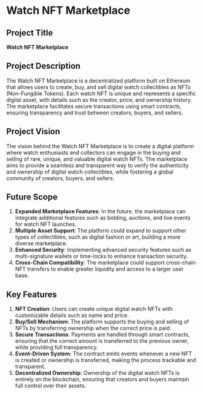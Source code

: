 # Watch NFT Marketplace

## Project Title
**Watch NFT Marketplace**

## Project Description
The Watch NFT Marketplace is a decentralized platform built on Ethereum that allows users to create, buy, and sell digital watch collectibles as NFTs (Non-Fungible Tokens). Each watch NFT is unique and represents a specific digital asset, with details such as the creator, price, and ownership history. The marketplace facilitates secure transactions using smart contracts, ensuring transparency and trust between creators, buyers, and sellers.

## Project Vision
The vision behind the Watch NFT Marketplace is to create a digital platform where watch enthusiasts and collectors can engage in the buying and selling of rare, unique, and valuable digital watch NFTs. The marketplace aims to provide a seamless and transparent way to verify the authenticity and ownership of digital watch collectibles, while fostering a global community of creators, buyers, and sellers.

## Future Scope
1. **Expanded Marketplace Features**: In the future, the marketplace can integrate additional features such as bidding, auctions, and live events for watch NFT launches.
2. **Multiple Asset Support**: The platform could expand to support other types of collectibles, such as digital fashion or art, building a more diverse marketplace.
3. **Enhanced Security**: Implementing advanced security features such as multi-signature wallets or time-locks to enhance transaction security.
4. **Cross-Chain Compatibility**: The marketplace could support cross-chain NFT transfers to enable greater liquidity and access to a larger user base.

## Key Features
1. **NFT Creation**: Users can create unique digital watch NFTs with customizable details such as name and price.
2. **Buy/Sell Mechanism**: The platform supports the buying and selling of NFTs by transferring ownership when the correct price is paid.
3. **Secure Transactions**: Payments are handled through smart contracts, ensuring that the correct amount is transferred to the previous owner, while providing full transparency.
4. **Event-Driven System**: The contract emits events whenever a new NFT is created or ownership is transferred, making the process trackable and transparent.
5. **Decentralized Ownership**: Ownership of the digital watch NFTs is entirely on the blockchain, ensuring that creators and buyers maintain full control over their assets.

